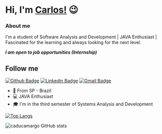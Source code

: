 # Hi, I'm [Carlos!](https://www.linkedin.com/in/carlos-eduardo-ads/) 😉

### **About me**
I'm a student of Software Analysis and Development | JAVA Enthusiast | Fascinated for the learning and always looking for the next level.

 ***I am open to job opportunities (Internship)***


## **Follow me**

[![Github Badge](https://camo.githubusercontent.com/2c474eebc0b579426e4725a3c709dd9567b376e338c60d630bb268d977b7fb19/68747470733a2f2f696d672e736869656c64732e696f2f62616467652f2d4769746875622d3030303f7374796c653d666c61742d737175617265266c6f676f3d476974687562266c6f676f436f6c6f723d7768697465266c696e6b3d68747470733a2f2f6769746875622e636f6d2f6476646e6f74666f756e64)](https://github.com/caducamargo)  [![Linkedin Badge](https://camo.githubusercontent.com/bcc835f89077daa2ecf5d7eefd1d1c1a3a3db99f380559a5f67d56b05875b44a/68747470733a2f2f696d672e736869656c64732e696f2f62616467652f2d4c696e6b6564496e2d626c75653f7374796c653d666c61742d737175617265266c6f676f3d4c696e6b6564696e266c6f676f436f6c6f723d7768697465266c696e6b3d68747470733a2f2f7777772e6c696e6b6564696e2e636f6d2f696e2f64617669642d73616e746f732d6134383230343162322f)](https://www.linkedin.com/in/carlos-eduardo-ads/)  [![Gmail Badge](https://camo.githubusercontent.com/fe4b580102f0dab012cdf5cadceb57952b51dab20403f8ebd04f71a501565a1f/68747470733a2f2f696d672e736869656c64732e696f2f62616467652f2d476d61696c2d6331343433383f7374796c653d666c61742d737175617265266c6f676f3d476d61696c266c6f676f436f6c6f723d7768697465266c696e6b3d6d61696c746f3a636f6e7461746f2e64766473616e746f7340676d61696c2e636f6d)](mailto:contato.cadu.camargoads@gmail.com)

  
- 📌 From SP - Brazil
- 💻 JAVA Enthusiast
- 🎓 I'm in the third semester of Systems Analysis and Development



[![Top Langs](https://github-readme-stats.vercel.app/api/top-langs/?username=caducamargo&layout=compact)](https://github.com/caducamargo/github-readme-stats)

![caducamargo GitHub stats](https://github-readme-stats.vercel.app/api?username=caducamargo&show_icons=true)
